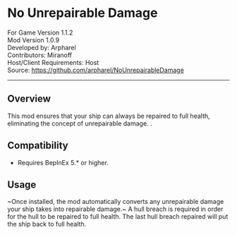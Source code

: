 # No Unrepairable Damage

For Game Version 1.1.2  
Mod Version 1.0.9  
Developed by: Arpharel  
Contributors: Miranoff  
Host/Client Requirements: Host  
Source: https://github.com/arpharel/NoUnrepairableDamage  


---------------------

## Overview
This mod ensures that your ship can always be repaired to full health, eliminating the concept of unrepairable damage. .

## Compatibility
- Requires BepInEx 5.* or higher.

## Usage
~Once installed, the mod automatically converts any unrepairable damage your ship takes into repairable damage.~
A hull breach is required in order for the hull to be repaired to full health. The last hull breach repaired will put the ship back to full health.
